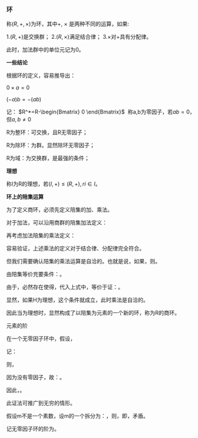 ### 环​
称$(R,+,\times)$为环，其中+, $\times$ 是两种不同的运算，如果:

1.$(R,+)$是交换群；
2.$(R,\times)$满足结合律；
3.$\times$对+具有分配律。

此时，加法群中的单位元记为0。

**一些结论**

根据环的定义，容易推导出：

$0\times a = 0$

$(-a)b=-(ab)$

记：
$R^*=R-\begin{Bmatrix} 0 \end{Bmatrix}$
 称a,b为零因子，若$ab=0$，但$a,b\neq 0$

R为整环：可交换，且R无零因子；

R为除环：为群。显然除环无零因子；

R为域：为交换群，是最强的条件；

**理想**

称I为R的理想，若$(I,+)\leq (R,+),ri\in I$。

**环上的陪集运算**

为了定义商环，必须先定义陪集的加、乘法。

对于加法，可以沿用商群的陪集加法定义：

再考虑加法陪集的乘法定义：

容易验证，上述乘法的定义对于结合律、分配律完全符合。

但我们需要确认陪集的乘法运算是自洽的。也就是说，如果，则。

由陪集等价充要条件：。

由于，必然存在使得，代入上式中，等价于证：。

显然，如果H为理想，这个条件就成立，此时乘法是自洽的。

因此当为理想时，显然构成了以陪集为元素的一个新的环，称为R的商环。

元素的阶

在一个无零因子环中，假设，

记：

则，

因为没有零因子，故：。

因此，。

此证法可推广到无穷的情形。

假设m不是一个素数，设m的一个拆分为：，则，即，矛盾。

记无零因子环的阶为。


​